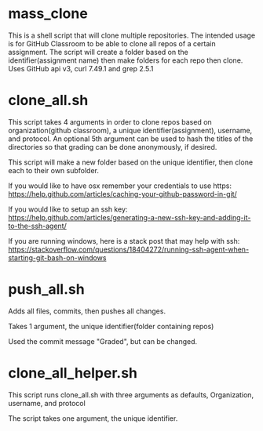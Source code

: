 # mass_clone
This is a shell script that will clone multiple repositories.  The intended usage is for GitHub Classroom to be able to clone all repos of a certain assignment.  The script will create a folder based on the identifier(assignment name) then make folders for each repo then clone.  Uses GitHub api v3, curl 7.49.1 and grep 2.5.1

# clone_all.sh

This script takes 4 arguments in order to clone repos based on organization(github classroom), a unique identifier(assignment), username, and protocol. An optional 5th argument can be used to hash the titles of the directories so that grading can be done anonymously, if desired.

This script will make a new folder based on the unique identifier, then clone each to their own subfolder.

If you would like to have osx remember your credentials to use https: https://help.github.com/articles/caching-your-github-password-in-git/

If you would like to setup an ssh key: https://help.github.com/articles/generating-a-new-ssh-key-and-adding-it-to-the-ssh-agent/

If you are running windows, here is a stack post that may help with ssh: https://stackoverflow.com/questions/18404272/running-ssh-agent-when-starting-git-bash-on-windows

# push_all.sh

Adds all files, commits, then pushes all changes.

Takes 1 argument, the unique identifier(folder containing repos)

Used the commit message "Graded", but can be changed.

# clone_all_helper.sh

This script runs clone_all.sh with three arguments as defaults, Organization, username, and protocol

The script takes one argument, the unique identifier.
